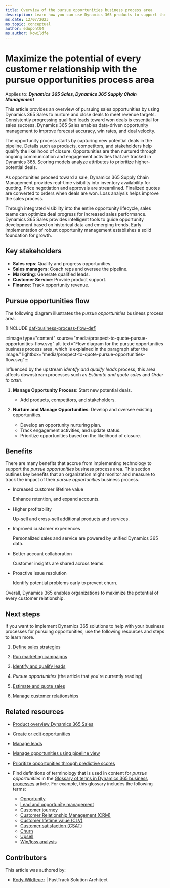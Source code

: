 ```yaml
---
title: Overview of the pursue opportunities business process area
description: Learn how you can use Dynamics 365 products to support the organization's business processes for pursuing opportunities.
ms.date: 12/07/2023
ms.topic: conceptual
author: edupont04
ms.author: kowildfe
---
```


# Maximize the potential of every customer relationship with the pursue opportunities process area

Applies to: ***Dynamics 365 Sales, Dynamics 365 Supply Chain Management***

This article provides an overview of pursuing sales opportunities by using Dynamics 365 Sales to nurture and close deals to meet revenue targets. Consistently progressing qualified leads toward won deals is essential for sales success. Dynamics 365 Sales enables data-driven opportunity management to improve forecast accuracy, win rates, and deal velocity.

The opportunity process starts by capturing new potential deals in the pipeline. Details such as products, competitors, and stakeholders help qualify the likelihood of closure. Opportunities are then nurtured through ongoing communication and engagement activities that are tracked in Dynamics 365. Scoring models analyze attributes to prioritize higher-potential deals.

As opportunities proceed toward a sale, Dynamics 365 Supply Chain Management provides real-time visibility into inventory availability for quoting. Price negotiation and approvals are streamlined. Finalized quotes are converted to orders when deals are won. Loss analysis helps improve the sales process.

Through integrated visibility into the entire opportunity lifecycle, sales teams can optimize deal progress for increased sales performance. Dynamics 365 Sales provides intelligent tools to guide opportunity development based on historical data and emerging trends. Early implementation of robust opportunity management establishes a solid foundation for growth.

## Key stakeholders

- **Sales reps**: Qualify and progress opportunities.
- **Sales managers**: Coach reps and oversee the pipeline.
- **Marketing**: Generate qualified leads.
- **Customer Service**: Provide product support.
- **Finance**: Track opportunity revenue.

## Pursue opportunities flow

The following diagram illustrates the *pursue opportunities* business process area.

[!INCLUDE [daf-business-process-flow-def](~/../shared-content/shared/guidance-includes/daf-business-process-flow-def.md)]

:::image type="content" source="media/prospect-to-quote-pursue-opportunities-flow.svg" alt-text="Flow diagram for the pursue opportunities business process area, which is explained in the paragraph after the image." lightbox="media/prospect-to-quote-pursue-opportunities-flow.svg":::

Influenced by the upstream *identify and qualify leads* process, this area affects downstream processes such as *Estimate and quote sales* and *Order to cash*.

1. **Manage Opportunity Process**: Start new potential deals.

    - Add products, competitors, and stakeholders.

1. **Nurture and Manage Opportunities**: Develop and oversee existing opportunities.

    - Develop an opportunity nurturing plan.
    - Track engagement activities, and update status.
    - Prioritize opportunities based on the likelihood of closure.

## Benefits

There are many benefits that accrue from implementing technology to support the *pursue opportunities* business process area. This section outlines key benefits that an organization might monitor and measure to track the impact of their *pursue opportunities* business process.

- Increased customer lifetime value

    Enhance retention, and expand accounts.

- Higher profitability

    Up-sell and cross-sell additional products and services.

- Improved customer experiences

    Personalized sales and service are powered by unified Dynamics 365 data.

- Better account collaboration

    Customer insights are shared across teams.

- Proactive issue resolution

    Identify potential problems early to prevent churn.

Overall, Dynamics 365 enables organizations to maximize the potential of every customer relationship.

## Next steps

If you want to implement Dynamics 365 solutions to help with your business processes for pursuing opportunities, use the following resources and steps to learn more.

1. [Define sales strategies](prospect-to-quote-define-sales-strategy-overview.md)

2. [Run marketing campaigns](prospect-to-quote-run-marketing-campaigns-overview.md)

3. [Identify and qualify leads](prospect-to-quote-identify-qualify-leads.md)

4. *Pursue opportunities* (the article that you're currently reading)

5. [Estimate and quote sales](prospect-to-quote-estimate-quote-sales-overview.md)

6. [Manage customer relationships](prospect-to-quote-manage-customer-relationships.md)

## Related resources

- [Product overview Dynamics 365 Sales](https://dynamics.microsoft.com/sales)
- [Create or edit opportunities](/dynamics365/sales/create-edit-opportunity-sales)
- [Manage leads](/dynamics365/sales/lead-management-overview)
- [Manage opportunities using pipeline view](/dynamics365/sales/use-opportunity-pipeline-view)
- [Prioritize opportunities through predictive scores](/dynamics365/sales/work-predictive-opportunity-scoring)
- Find definitions of terminology that is used in content for *pursue opportunities* in the [Glossary of terms in Dynamics 365 business processes](glossary.md) article. For example, this glossary includes the following terms:

    - [Opportunity](glossary.md#opportunity)
    - [Lead and opportunity management](glossary.md#lead-and-opportunity-management)
    - [Customer journey](glossary.md#customer-journey)
    - [Customer Relationship Management (CRM)](glossary.md#customer-relationship-management-crm)
    - [Customer lifetime value (CLV)](glossary.md#customer-lifetime-value-clv)
    - [Customer satisfaction (CSAT)](glossary.md#customer-satisfaction-csat)
    - [Churn](glossary.md#churn)
    - [Upsell](glossary.md#upsell)
    - [Win/loss analysis](glossary.md#winloss-analysis)

<!-- 
## Tags

*Products:* Dynamics 365 Sales, Dynamics 365 Customer Service

*Industries:* Manufacturing, Retail, Financial Services, Healthcare

*Roles:* Sales Manager, Account Manager, Service Manager -->

## Contributors

This article was authored by:

- [Kody Wildfeuer]( https://www.linkedin.com/in/kody-wildfeuer/) \| FastTrack Solution Architect
